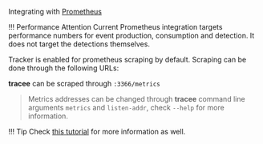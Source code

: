 Integrating with [Prometheus](https://prometheus.io)

!!! Performance Attention
    Current Prometheus integration targets performance numbers for event
    production, consumption and detection. It does not target the detections
    themselves.

Tracker is enabled for prometheus scraping by default. Scraping can be done
through the following URLs:

**tracee** can be scraped through `:3366/metrics`

> Metrics addresses can be changed through **tracee** command line
> arguments `metrics` and `listen-addr`, check `--help` for more information.

!!! Tip
    Check [this tutorial] for more information as well.

[this tutorial]: ../../tutorials/deploy-grafana-dashboard.md
